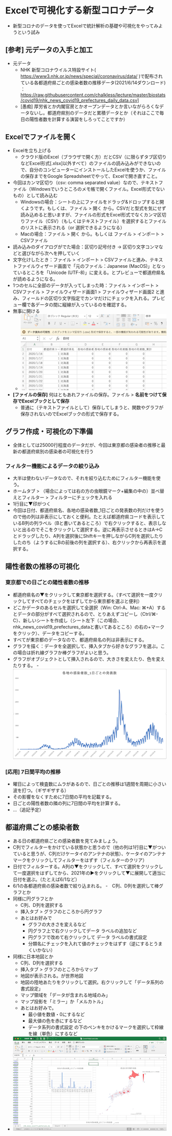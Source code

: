 # Excelで可視化する新型コロナデータ
- 新型コロナのデータを使ってExcelで統計解析の基礎や可視化をやってみようという試み

## [参考] 元データの入手と加工
- 元データ
  - NHK 新型コロナウイルス特設サイト( https://www3.nhk.or.jp/news/special/coronavirus/data/ )で配布されている各都道府県ごとの感染者数の推移データ(2021/6/14ダウンロード) ：https://raw.githubusercontent.com/chalkless/lecture/master/biostats/covid19/nhk_news_covid19_prefectures_daily_data.csv]
  - [愚痴] 厚労省とか内閣官房とかオープンデータとか言いながらろくなデータないし。都道府県別のデータだと累積データとか（それはここで毎日の陽性者数を計算する演習をしろってことですか）

## Excelでファイルを開く
- Excelを立ち上げる
  - クラウド版のExcel（ブラウザで開く方）だとCSV（に限らずタブ区切りなどExcel形式[.xlsx]以外すべて）のファイルの読み込みができないので、自分のコンピューターにインストールしたExcelを使うか、ファイルの保存までをGoogle Spreadsheetでやって、Excelで開き直すこと。
- 今回はカンマ区切り（csv: comma separated value）なので、テキストファイル（Windowsでいうところのメモ帳で開くファイル。Excel形式でないもの）として読み込む
  - Windowsの場合：シートの上にファイルをドラッグ&ドロップすると開くようです。もしくは、ファイル > 開く から。CSVだと型式を気にせず読み込めると思いますが、ファイルの形式をExcel形式でなくカンマ区切りファイル（CSV）（もしくはテキストファイル）を選択するとファイルのリストに表示される（or 選択できるようになる）
  - Macの場合：ファイル > 開く から。もしくは ファイル > インポート > CSVファイル
- 読み込みのダイアログがでた場合：区切り記号付き → 区切り文字コンマなどと選びながら次へを押していく
- 文字化けしたとき：ファイル > インポート > CSVファイルと進み、テキストファイルウィザード画面で「元のファイル：Japanese (MacOS)」となっているところを「Unicode (UTF-8)」に変える。とプレビューで都道府県名が読めるようになる。
- 1つのセルに全部のデータが入ってしまった時：ファイル > インポート > CSVファイル > ファイルウィザード画面1 > ファイルウィザード画面2 と進み、フィールドの区切り文字指定でカンマだけにチェックを入れる。プレビュー欄で各データの間に縦線が入っているのを確認する。
- 無事に開ける
  - ![データのファイルを開いた結果](./images/excel_openfile.png)
- **[ファイルの保存]** 何はともあれファイルの保存。ファイル > **名前をつけて保存でExcelブックとして保存**
  - 普通に（テキストファイルとして）保存してしまうと、関数やグラフが保存されないのでExcelブックの形式で保存する。

## グラフ作成・可視化の下準備
- 全体としては25000行程度のデータだが、今回は東京都の感染者の推移と最新の都道府県別の感染者の可視化を行う

### フィルター機能によるデータの絞り込み
- 大半は使わないデータなので、それを絞り込むためにフィルター機能を使う。
- ホームタブ > （場合によっては右の方の虫眼鏡マーク+編集の中の）並べ替えとフィルター > フィルターにチェックを入れる
- 1行目に▼印がつく
- 今回は日付、都道府県名、各地の感染者数_1日ごとの発表数の列だけを使うので他の列は非表示にしておくと便利。たとえば都道府県コードを表示しているB列の列ラベル（Bと書いてあるところ）で右クリックすると、表示しないと出るのでそこをクリックして選択する。逆に再表示させるときはA→Cとドラッグしたり、A列を選択後にShiftキーを押しながらC列を選択したりしたのち（ようするにBの前後の列を選択する）、右クリックから再表示を選択する。

## 陽性者数の推移の可視化
### 東京都での日ごとの陽性者数の推移
- 都道府県名の▼をクリックして東京都を選択する。（すべて選択を一度クリックしてすべてのチェックをはずしてから東京都を選ぶと便利）
- どこかデータのあるセルを選択して全選択（Win: Ctrl-A、Mac: ⌘+A）するとデータの部分がすべて選択されるので、とりあえずコピーし（Ctrl/⌘-C）、新しいシートを作成し（シート左下（この場合、nhk_news_covid19_prefectures_dataと書いてあるところ）の右の+マークをクリック）、データをコピーする。
- すべてが東京都のデータなので、都道府県名の列は非表示にする。
- グラフを描く：データを全選択して、挿入タブから好きなグラフを選ぶ。この場合は折れ線グラフか棒グラフがよいと思う。
- グラフがオブジェクトとして挿入されるので、大きさを変えたり、色を変えたりする。
-![日ごとの陽性者数の推移のグラフ](./images/excel-flowSimple.png)

### [応用] 7日間平均の推移
- 曜日によって検査数にムラがあるので、日ごとの推移は1週間を周期に小さい波を打つ。（ギザギザする）
- その影響をなくすために7日間の平均を記載する。
- 日ごとの陽性者数の隣の列に7日間の平均を計算する。
- ...（追記予定）

## 都道府県ごとの感染者数
- ある日の都道府県ごとの感染者数を見てみましょう。
- C列でフィルターをかけている状態かと思うので（他の列は1行目に▼がついていると思うが、C列だけケータイのアンテナの状態）、ケータイのアンテナマークをクリックしてフィルターをはずす（フィルターのクリア）
- 日付でフィルターする。A列の▼をクリックして、すべて選択をクリックして一度選択をはずしてから、2021年の▶︎をクリックして▼に展開して適当に日付を選ぶ。（たとえば6/1など）
- 6/1の各都道府県の感染者数で絞り込まれる。
-　C列、D列を選択して棒グラフとか
- 同様に円グラフとか
  - C列、D列を選択する
  - 挿入タブ > グラフのところから円グラフ
  - あとはお好みで
    - グラフの大きさを変えるなど
    - 円グラフ上で右クリックしてデータ ラベルの追加など
    - 円グラフで改めて右クリックして データ ラベルの書式設定
    - 分類名にチェックを入れて値のチェックをはずす（逆にするとうまくいかない）
- 同様に日本地図とか
  - C列、D列を選択する
  - 挿入タブ > グラフのところからマップ
  - 地図が表示される。が世界地図
  - 地図の陸地あたりをクリックして選択。右クリックして「データ系列の書式設定」
  - マップ領域を「データが含まれる地域のみ」
  - マップ投影を「ミラー」か「メルカトル」
  - あとはお好みで。
    - 最小値を数値・0にするなど
    - 最大値の色を赤にするなど
    - データ系列の書式設定 の下のペンキをかけるマークを選択して枠線を線（単色）にするなど
- ![日本地図にマップする](./images/excel-map.png)


